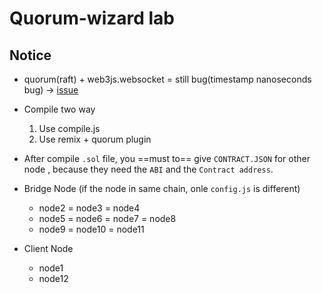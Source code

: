# Quorum-wizard lab

## Notice

- quorum(raft) + web3js.websocket = still bug(timestamp nanoseconds bug) -> [issue](https://github.com/ethereum/web3.js/issues/3442)

- Compile two way
    1. Use compile.js
    2. Use remix + quorum plugin 
- After compile `.sol` file, you ==must to== give `CONTRACT.JSON` for other node , because they need the `ABI` and the `Contract address`.
- Bridge Node (if the node in same chain, onle `config.js` is different)
    - node2 = node3 = node4 
    - node5 = node6 = node7 = node8
    - node9 = node10 = node11
- Client Node
    - node1
    - node12
